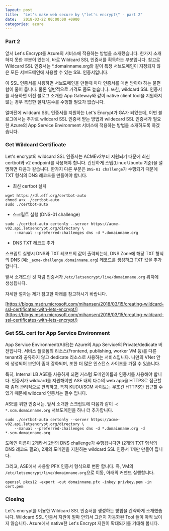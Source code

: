 ```yaml
---
layout: post
title:  "Let's make web secure by \"let's encrypt\" - part 2"
date:   2018-03-22 00:00:00 +0900
categories: azure
---
```


### Part 2

앞서 Let's Encrypt를 Azure의 서비스에 적용하는 방법을 소개했습니다. 한가지 소개하지 못한 부분이 있는데, 바로 Wildcard SSL 인증서를 획득하는 부분입니다. 참고로 Wildcard SSL 인증서는 *.domainname.org와 같이 특정 서브도메인이 지정되지 않은 모든 서브도메인에 사용할 수 있는 SSL 인증서입니다.

이 SSL 인증서를 사용하면 서브도메인을 만들때 마다 인증서를 매번 받아야 하는 불편함이 줄어 듭니다. 물론 일반적으로 가격도 좀도 높습니다. 
또한, wildcard SSL 인증서를 사용하면 이전 블로그 소개한 App Gateway와 같이 native client tool을 지원하지 않는 경우 복잡한 절차/꼼수를 수행할 필요가 없습니다.

얼마전에 wildcard SSL 인증서를 지원하는 Let's Encrypt가 GA가 되었는데, 이번 블로그에서는 추가로 wildcard SSL 인증서 받는 방법과 wildecard SSL 인증서가 필요한 Azure의 App Service Environment 서비스에 적용하는 방법을 소개하도록 하겠습니다. 

### Get Wildcard Certificate

Let's encrypt의 wildcard SSL 인증서는 ACMEv2부터 지원되기 때문에 최신 certbot와 v2 endpoint를 사용해야 합니다. 간단하게 스텝(Linux Ubuntu 기준)을 설명하면 다음과 같습니다. 한가지 다른 부분은 `DNS-01 challenge`가 수행되기 때문에 TXT 형식의 DNS 레코드를 만들어야 합니다.

- 최신 certbot 설치

```
wget https://dl.eff.org/certbot-auto
chmod a+x ./certbot-auto
sudo ./certbot-auto
```

- 스크립트 실행 (DNS-01 challenge)

```
sudo ./certbot-auto certonly --server https://acme-v02.api.letsencrypt.org/directory \
    --manual --preferred-challenges dns -d *.domainname.org
```

- DNS TXT 레코드 추가

스크립트 실행시 DNS와 TXT 레코드의 값이 출력되는데, DNS Zone에 해당 TXT 형식의 DNS (예: `_acme-challenge.domainname.org`) 레코드를 생성하고 TXT 값을 추가합니다.

앞서 소개드린 것 처럼 인증서가 `/etc/letsencrypt/live/domainname.org` 위치에 생성됩니다.

자세한 절차는 제가 참고한 아래를 참고하시기 바랍니다. 

[https://blogs.msdn.microsoft.com/mihansen/2018/03/15/creating-wildcard-ssl-certificates-with-lets-encrypt/](https://blogs.msdn.microsoft.com/mihansen/2018/03/15/creating-wildcard-ssl-certificates-with-lets-encrypt/)

### Get SSL cert for App Service Environment

App Service Environment(ASE)는 Azure의 App Service의 Private/dedicate 버전입니다. 서비스 플랫폼의 리소스(Frontend, publishing, worker VM 등)를 다른 tenant와 공유하지 않고 dedicate 리소스로 사용하는 서비스입니다. 나만의 VNet 안에 생성되어 보안이 좀더 강화되며, 또한 더 많은 인스턴스 사이즈를 가질 수 있습니다.

특히, Internal LB ASE를 사용하게 되면 커스텀 도메인이름과 인증서를 사용해야 합니다. 인증서가 wildcard를 지원해야만 ASE 내의 다수의 web app을 HTTPS로 접근할 때 좀더 관리적으로 편리하고, 특히 KUDU/SCM 사이트는 무조건 HTTPS만 접근할 수 있기 때문에 wildcard 인증서는 필수 입니다.

ASE를 위한 인증서는, 앞서 소개한 스크립트에 다음과 같이 `-d *.scm.domainname.org` 서브도메인을 하나 더 추가합니다.

```
sudo ./certbot-auto certonly --server https://acme-v02.api.letsencrypt.org/directory \
    --manual --preferred-challenges dns -d *.domainname.org -d *.scm.domainname.org
```

도메인 이름이 2개라서 2번의 DNS challenge가 수행됩니다만 (2개의 TXT 형식의 DNS 레코드 필요), 2개의 도메인을 지원하는 wildcard SSL 인증서 1개만 만들어 집니다.

그리고, ASE에서 사용할 PFX 인증서 형식으로 변환 합니다. 즉, VM의 `/etc/letsencrypt/live/domainname.org`으로 이동, 아래의 커맨드 실행합니다.

```
openssl pkcs12 -export -out domainname.pfx -inkey privkey.pem -in cert.pem
```

### Closing

Let's encrypt를 이용한 Wildcard SSL 인증서를 생성하는 방법을 간략하게 소개했습니다. Wildcard SSL 인증서 지원이 얼마 안되서 그런지 자동화된 Tool 들이 아직 보이지 않습니다. Azure에서 native한 Let's Encrypt 지원이 확대되기를 기대해 봅니다. 
